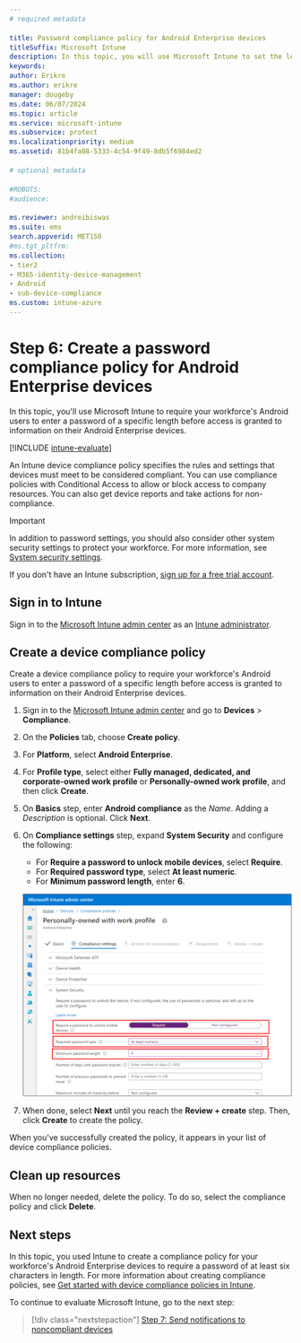 ```yaml
---
# required metadata

title: Password compliance policy for Android Enterprise devices
titleSuffix: Microsoft Intune
description: In this topic, you will use Microsoft Intune to set the length of the password required for Android Enterprise devices.
keywords:
author: Erikre
ms.author: erikre
manager: dougeby
ms.date: 06/07/2024
ms.topic: article
ms.service: microsoft-intune
ms.subservice: protect
ms.localizationpriority: medium
ms.assetid: 81b4fa08-5333-4c54-9f49-8db5f6984ed2

# optional metadata

#ROBOTS:
#audience:

ms.reviewer: andreibiswas
ms.suite: ems
search.appverid: MET150
#ms.tgt_pltfrm:
ms.collection:
- tier2
- M365-identity-device-management
- Android
- sub-device-compliance
ms.custom: intune-azure
---
```


# Step 6: Create a password compliance policy for Android Enterprise devices

In this topic, you'll use Microsoft Intune to require your workforce's Android users to enter a password of a specific length before access is granted to information on their Android Enterprise devices.

[!INCLUDE [intune-evaluate](../includes/intune-evaluate.md)]

An Intune device compliance policy specifies the rules and settings that devices must meet to be considered compliant. You can use compliance policies with Conditional Access to allow or block access to company resources. You can also get device reports and take actions for non-compliance.

> [!IMPORTANT]
> In addition to password settings, you should also consider other system security settings to protect your workforce. For more information, see [System security settings](compliance-policy-create-android-for-work.md).

If you don't have an Intune subscription, [sign up for a free trial account](../fundamentals/free-trial-sign-up.md).

## Sign in to Intune

Sign in to the [Microsoft Intune admin center](https://go.microsoft.com/fwlink/?linkid=2109431) as an [Intune administrator](../fundamentals/users-add.md#types-of-administrators).

## Create a device compliance policy

Create a device compliance policy to require your workforce's Android users to enter a password of a specific length before access is granted to information on their Android Enterprise devices.

1. Sign in to the [Microsoft Intune admin center](https://go.microsoft.com/fwlink/?linkid=2109431) and go to **Devices** > **Compliance**. 
2. On the **Policies** tab, choose **Create policy**.  
3. For **Platform**, select **Android Enterprise**.

4. For **Profile type**, select either **Fully managed, dedicated, and corporate-owned work profile** or **Personally-owned work profile**, and then click **Create**.

5. On **Basics** step, enter **Android compliance** as the *Name*. Adding a *Description* is optional. Click **Next**.

6. On **Compliance settings** step, expand **System Security** and configure the following:

   - For **Require a password to unlock mobile devices**, select **Require**.
   - For **Required password type**, select **At least numeric**.
   - For **Minimum password length**, enter **6**.

    ![Screenshot of creating a group in Microsoft Intune](./media/quickstart-set-password-length-android/quickstart-set-password-length-android-01.png)

7. When done, select **Next** until you reach the **Review + create** step. Then, click **Create** to create the policy.

When you've successfully created the policy, it appears in your list of device compliance policies.

## Clean up resources

When no longer needed, delete the policy. To do so, select the compliance policy and click **Delete**.  

## Next steps

In this topic, you used Intune to create a compliance policy for your workforce's Android Enterprise devices to require a password of at least six characters in length. For more information about creating compliance policies, see [Get started with device compliance policies in Intune](device-compliance-get-started.md).

To continue to evaluate Microsoft Intune, go to the next step:

> [!div class="nextstepaction"]
> [Step 7: Send notifications to noncompliant devices](quickstart-send-notification.md)
